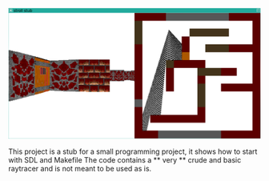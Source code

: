 ![](https://raw.githubusercontent.com/ssloy/stroll/master/screenshot.png)

This project is a stub for a small programming project, it shows how to start with SDL and Makefile
The code contains a ** very ** crude and basic raytracer and is not meant to be used as is.

